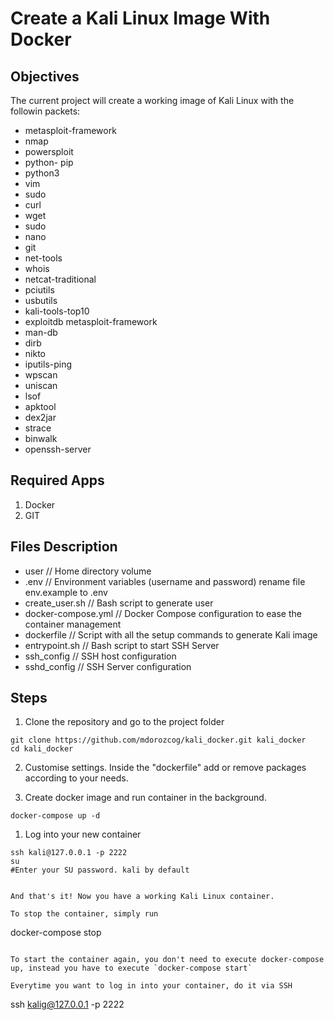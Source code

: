 # Create a Kali Linux Image With Docker

## Objectives

The current project will create a working image of Kali Linux with the followin packets:

- metasploit-framework
- nmap
- powersploit
- python- pip
- python3
- vim
- sudo
- curl
- wget
- sudo
- nano
- git
- net-tools
- whois
- netcat-traditional
- pciutils
- usbutils
- kali-tools-top10
- exploitdb metasploit-framework
- man-db
- dirb
- nikto
- iputils-ping
- wpscan
- uniscan
- lsof
- apktool
- dex2jar
- strace
- binwalk
- openssh-server

## Required Apps

1. Docker
2. GIT

## Files Description

- user // Home directory volume
- .env // Environment variables (username and password) rename file env.example to .env
- create_user.sh // Bash script to generate user
- docker-compose.yml // Docker Compose configuration to ease the container management
- dockerfile // Script with all the setup commands to generate Kali image
- entrypoint.sh // Bash script to start SSH Server
- ssh_config // SSH host configuration
- sshd_config // SSH Server configuration

## Steps

1. Clone the repository and go to the project folder

```
git clone https://github.com/mdorozcog/kali_docker.git kali_docker
cd kali_docker
```

2. Customise settings. Inside the "dockerfile" add or remove packages according to your needs.

3. Create docker image and run container in the background.

```
docker-compose up -d
```

1. Log into your new container

```
ssh kali@127.0.0.1 -p 2222
su
#Enter your SU password. kali by default


And that's it! Now you have a working Kali Linux container.

To stop the container, simply run

```
docker-compose stop
```

To start the container again, you don't need to execute docker-compose up, instead you have to execute `docker-compose start`

Everytime you want to log in into your container, do it via SSH

```
ssh kalig@127.0.0.1 -p 2222
```
